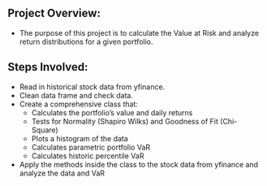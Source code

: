 ## Project Overview:

  - The purpose of this project is to calculate the Value at Risk and analyze return distributions for a given portfolio.
    
## Steps Involved:
  - Read in historical stock data from yfinance.
  - Clean data frame and check data.
  - Create a comprehensive class that:
    - Calculates the portfolio’s value and daily returns
    - Tests for Normality (Shapiro Wilks) and Goodness of Fit (Chi-Square)
    - Plots a histogram of the data
    - Calculates parametric portfolio VaR
    - Calculates historic percentile VaR
  - Apply the methods inside the class to the stock data from yfinance and analyze the data and VaR
